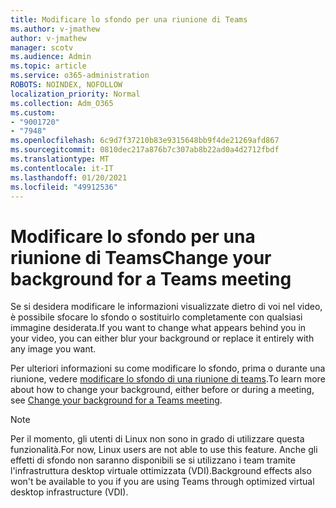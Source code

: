 ```yaml
---
title: Modificare lo sfondo per una riunione di Teams
ms.author: v-jmathew
author: v-jmathew
manager: scotv
ms.audience: Admin
ms.topic: article
ms.service: o365-administration
ROBOTS: NOINDEX, NOFOLLOW
localization_priority: Normal
ms.collection: Adm_O365
ms.custom:
- "9001720"
- "7948"
ms.openlocfilehash: 6c9d7f37210b83e9315648bb9f4de21269afd867
ms.sourcegitcommit: 0810dec217a876b7c307ab8b22ad0a4d2712fbdf
ms.translationtype: MT
ms.contentlocale: it-IT
ms.lasthandoff: 01/20/2021
ms.locfileid: "49912536"
---
```

# <a name="change-your-background-for-a-teams-meeting"></a><span data-ttu-id="3d814-102">Modificare lo sfondo per una riunione di Teams</span><span class="sxs-lookup"><span data-stu-id="3d814-102">Change your background for a Teams meeting</span></span>

<span data-ttu-id="3d814-103">Se si desidera modificare le informazioni visualizzate dietro di voi nel video, è possibile sfocare lo sfondo o sostituirlo completamente con qualsiasi immagine desiderata.</span><span class="sxs-lookup"><span data-stu-id="3d814-103">If you want to change what appears behind you in your video, you can either blur your background or replace it entirely with any image you want.</span></span>

<span data-ttu-id="3d814-104">Per ulteriori informazioni su come modificare lo sfondo, prima o durante una riunione, vedere [modificare lo sfondo di una riunione di teams](https://support.microsoft.com/office/change-your-background-for-a-teams-meeting-f77a2381-443a-499d-825e-509a140f4780).</span><span class="sxs-lookup"><span data-stu-id="3d814-104">To learn more about how to change your background, either before or during a meeting, see [Change your background for a Teams meeting](https://support.microsoft.com/office/change-your-background-for-a-teams-meeting-f77a2381-443a-499d-825e-509a140f4780).</span></span>

> [!NOTE]
> <span data-ttu-id="3d814-105">Per il momento, gli utenti di Linux non sono in grado di utilizzare questa funzionalità.</span><span class="sxs-lookup"><span data-stu-id="3d814-105">For now, Linux users are not able to use this feature.</span></span> <span data-ttu-id="3d814-106">Anche gli effetti di sfondo non saranno disponibili se si utilizzano i team tramite l'infrastruttura desktop virtuale ottimizzata (VDI).</span><span class="sxs-lookup"><span data-stu-id="3d814-106">Background effects also won't be available to you if you are using Teams through optimized virtual desktop infrastructure (VDI).</span></span>
